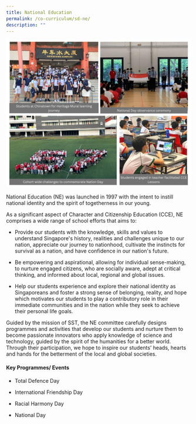```yaml
---
title: National Education
permalink: /co-curriculum/sd-ne/
description: ""
---
```

![](/images/SD-NE.jpeg)

National Education (NE) was launched in 1997 with the intent to instill national identity and the spirit of togetherness in our young.

As a significant aspect of Character and Citizenship Education (CCE), NE comprises a wide range of school efforts that aims to:

*   Provide our students with the knowledge, skills and values to understand Singapore's history, realities and challenges unique to our nation, appreciate our journey to nationhood, cultivate the instincts for survival as a nation, and have confidence in our nation's future.
    
*   Be empowering and aspirational, allowing for individual sense-making, to nurture engaged citizens, who are socially aware, adept at critical thinking, and informed about local, regional and global issues.
    
*   Help our students experience and explore their national identity as Singaporeans and foster a strong sense of belonging, reality, and hope which motivates our students to play a contributory role in their immediate communities and in the nation while they seek to achieve their personal life goals.
    

Guided by the mission of SST, the NE committee carefully designs programmes and activities that develop our students and nurture them to become passionate innovators who apply knowledge of science and technology, guided by the spirit of the humanities for a better world. Through their participation, we hope to inspire our students’ heads, hearts and hands for the betterment of the local and global societies. 

  

#### Key Programmes/ Events

*   Total Defence Day
    
*   International Friendship Day
    
*   Racial Harmony Day
    
*   National Day